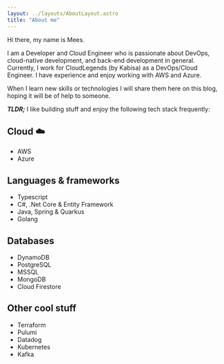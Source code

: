```yaml
---
layout: ../layouts/AboutLayout.astro
title: "About me"
---
```

Hi there, my name is Mees.

I am a Developer and Cloud Engineer who is passionate about DevOps, cloud-native development, and back-end development in general. Currently, I work for CloudLegends (by Kabisa) as a DevOps/Cloud Engineer. I have experience and enjoy working with AWS and Azure.

When I learn new skills or technologies I will share them here on this blog, hoping it will be of help to someone.

***TLDR;***
I like building stuff and enjoy the following tech stack frequently:
## Cloud ☁️
- AWS
- Azure


 ## Languages & frameworks
 - Typescript
 - C#, .Net Core & Entity Framework
 - Java, Spring & Quarkus
 - Golang


 ## Databases
 - DynamoDB
 - PostgreSQL
 - MSSQL
 - MongoDB
 - Cloud Firestore

 ## Other cool stuff
 - Terraform
 - Pulumi
 - Datadog
 - Kubernetes
 - Kafka



